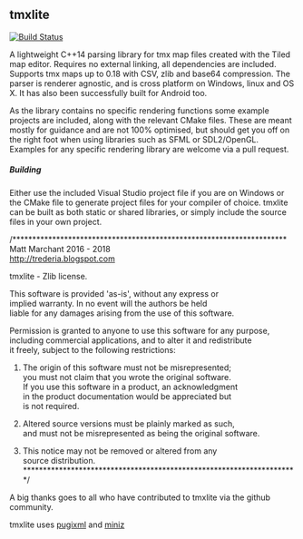 tmxlite
-------

[![Build Status](https://img.shields.io/travis/fallahn/tmxlite.svg?branch=master&label=*nix)](https://travis-ci.org/fallahn/tmxlite)

A lightweight C++14 parsing library for tmx map files created with the Tiled
map editor. Requires no external linking, all dependencies are included.
Supports tmx maps up to 0.18 with CSV, zlib and base64 compression. The parser
is renderer agnostic, and is cross platform on Windows, linux and OS X. It 
has also been successfully built for Android too.

As the library contains no specific rendering functions some example projects
are included, along with the relevant CMake files. These are meant
mostly for guidance and are not 100% optimised, but should get you off on the right
foot when using libraries such as SFML or SDL2/OpenGL. Examples for any specific
rendering library are welcome via a pull request.

##### Building
Either use the included Visual Studio project file if you are on Windows
or the CMake file to generate project files for your compiler of choice. tmxlite
can be built as both static or shared libraries, or simply include the source
files in your own project.

/*********************************************************************  
Matt Marchant 2016 - 2018  
http://trederia.blogspot.com  

tmxlite - Zlib license.  

This software is provided 'as-is', without any express or  
implied warranty. In no event will the authors be held  
liable for any damages arising from the use of this software.  

Permission is granted to anyone to use this software for any purpose,  
including commercial applications, and to alter it and redistribute  
it freely, subject to the following restrictions:  

1. The origin of this software must not be misrepresented;  
you must not claim that you wrote the original software.  
If you use this software in a product, an acknowledgment  
in the product documentation would be appreciated but  
is not required.  

2. Altered source versions must be plainly marked as such,  
and must not be misrepresented as being the original software.  

3. This notice may not be removed or altered from any  
source distribution.  
*********************************************************************/

A big thanks goes to all who have contributed to tmxlite via the github community.  

tmxlite uses [pugixml](http://pugixml.org/) and [miniz](https://github.com/richgel999/miniz)